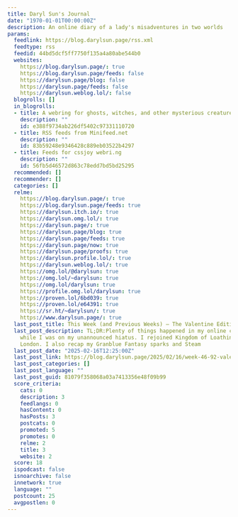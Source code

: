 ```yaml
---
title: Daryl Sun's Journal
date: "1970-01-01T00:00:00Z"
description: An online diary of a lady's misadventures in two worlds
params:
  feedlink: https://blog.darylsun.page/rss.xml
  feedtype: rss
  feedid: 44bd5dcf5ff7750f135a4a80abe544b0
  websites:
    https://blog.darylsun.page/: true
    https://blog.darylsun.page/feeds: false
    https://darylsun.page/blog: false
    https://darylsun.page/feeds: false
    https://darylsun.weblog.lol/: false
  blogrolls: []
  in_blogrolls:
  - title: A webring for ghosts, witches, and other mysterious creatures!
    description: ""
    id: e388f9734ab226df5402c97331110720
  - title: RSS feeds from Minifeed.net
    description: ""
    id: 83b59248e9346428c889eb03522b4297
  - title: Feeds for cssjoy webri.ng
    description: ""
    id: 56fb5d46572d863c78edd7bd5bd25295
  recommended: []
  recommender: []
  categories: []
  relme:
    https://blog.darylsun.page/: true
    https://blog.darylsun.page/feeds: true
    https://darylsun.itch.io/: true
    https://darylsun.omg.lol/: true
    https://darylsun.page/: true
    https://darylsun.page/blog: true
    https://darylsun.page/feeds: true
    https://darylsun.page/now: true
    https://darylsun.page/proofs: true
    https://darylsun.profile.lol/: true
    https://darylsun.weblog.lol/: true
    https://omg.lol/@darylsun: true
    https://omg.lol/~darylsun: true
    https://omg.lol/darylsun: true
    https://profile.omg.lol/darylsun: true
    https://proven.lol/6bd039: true
    https://proven.lol/e64391: true
    https://sr.ht/~darylsun/: true
    https://www.darylsun.page/: true
  last_post_title: This Week (and Previous Weeks) — The Valentine Edition, No. 1
  last_post_description: TL;DR:Plenty of things happened in my online communities
    while I was on my unannounced hiatus. I rejoined Kingdom of Loathing and Fallen
    London. I also recap my Granblue Fantasy sparks and Steam
  last_post_date: "2025-02-16T12:25:00Z"
  last_post_link: https://blog.darylsun.page/2025/02/16/week-46-92-valentine-edition-1
  last_post_categories: []
  last_post_language: ""
  last_post_guid: 81079f358068a03a7413356e48f09b99
  score_criteria:
    cats: 0
    description: 3
    feedlangs: 0
    hasContent: 0
    hasPosts: 3
    postcats: 0
    promoted: 5
    promotes: 0
    relme: 2
    title: 3
    website: 2
  score: 18
  ispodcast: false
  isnoarchive: false
  innetwork: true
  language: ""
  postcount: 25
  avgpostlen: 0
---
```

